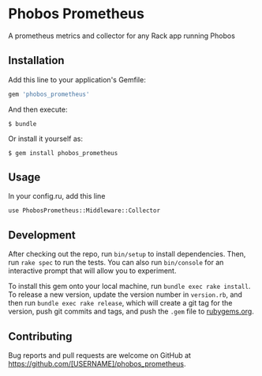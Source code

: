 # Phobos Prometheus

A prometheus metrics and collector for any Rack app running Phobos

## Installation

Add this line to your application's Gemfile:

```ruby
gem 'phobos_prometheus'
```

And then execute:

    $ bundle

Or install it yourself as:

    $ gem install phobos_prometheus

## Usage

In your config.ru, add this line

`use PhobosPrometheus::Middleware::Collector`

## Development

After checking out the repo, run `bin/setup` to install dependencies. Then, run `rake spec` to run
the tests. You can also run `bin/console` for an interactive prompt that will allow you to
experiment.

To install this gem onto your local machine, run `bundle exec rake install`. To release a new
version, update the version number in `version.rb`, and then run `bundle exec rake release`, which
will create a git tag for the version, push git commits and tags, and push the `.gem` file to
[rubygems.org](https://rubygems.org).

## Contributing

Bug reports and pull requests are welcome on GitHub at
https://github.com/[USERNAME]/phobos_prometheus.
